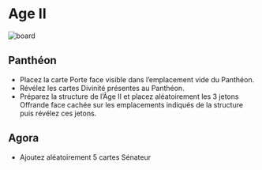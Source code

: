 # Age II

![board](/images/age-ii.png)

## Panthéon
- Placez la carte Porte face visible dans l’emplacement vide du Panthéon.
- Révélez les cartes Divinité présentes au Panthéon.
- Préparez la structure de l’Âge II et placez aléatoirement les 3 jetons Offrande face cachée sur les emplacements indiqués de la structure puis révélez ces jetons.

## Agora
- Ajoutez aléatoirement 5 cartes Sénateur
